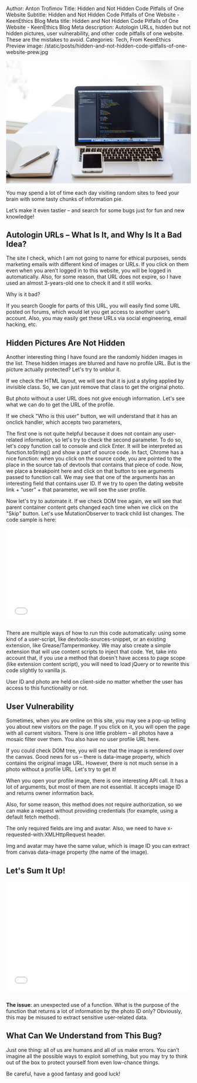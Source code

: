 Author: Anton Trofimov
Title: Hidden and Not Hidden Code Pitfalls of One Website
Subtitle: Hidden and Not Hidden Code Pitfalls of One Website - KeenEthics Blog
Meta title: Hidden and Not Hidden Code Pitfalls of One Website - KeenEthics Blog
Meta description: Autologin URLs, hidden but not hidden pictures, user vulnerability, and other code pitfalls of one website. These are the mistakes to avoid.
Categories: Tech, From KeenEthics
Preview image: /static/posts/hidden-and-not-hidden-code-pitfalls-of-one-website-prew.jpg

![Code](/static/posts/hidden-and-not-hidden-code-pitfalls-of-one-website.jpg)

You may spend a lot of time each day visiting random sites to feed your brain with some tasty chunks of information pie.

Let’s make it even tastier – and search for some bugs just for fun and new knowledge!

## Autologin URLs – What Is It, and Why Is It a Bad Idea?

The site I check, which I am not going to name for ethical purposes, sends marketing emails with different kind of images or URLs. If you click on them even when you aren’t logged in to this website, you will be logged in automatically. Also, for some reason, that URL does not expire, so I have used an almost 3-years-old one to check it and it still works.

Why is it bad?

If you search Google for parts of this URL, you will easily find some URL posted on forums, which would let you get access to another user’s account. Also, you may easily get these URLs via social engineering, email hacking, etc.

## Hidden Pictures Are Not Hidden

Another interesting thing I have found are the randomly hidden images in the list. These hidden images are blurred and have no profile URL. But is the picture actually protected? Let's try to unblur it.

If we check the HTML layout, we will see that it is just a styling applied by invisible class. So, we can just remove that class to get the original photo.

But photo without a user URL does not give enough information. Let's see what we can do to get the URL of the profile.

If we check "Who is this user" button, we will understand that it has an onclick handler, which accepts two parameters,

The first one is not quite helpful because it does not contain any user-related information, so let's try to check the second parameter.
To do so, let's copy function call to console and click Enter. It will be interpreted as function.toString() and show a part of source code. In fact, Chrome has a nice function: when you click on the source code, you are pointed to the place in the source tab of devtools that contains that piece of code.
Now, we place a breakpoint here and click on that button to see arguments passed to function call. We may see that one of the arguments has an interesting field that contains user ID. If we try to open the dating website link + “user” + that parameter, we will see the user profile. 

Now let's try to automate it.
If we check DOM tree again, we will see that parent container content gets changed each time when we click on the "Skip" button. Let's use MutationObserver to track child list changes. The code sample is here:

<div style="margin-bottom: 25px;">
  <iframe width="100%" height="250" src="//jsfiddle.net/maxsoloviov/g3fv5oe4/2/embedded/js/" allowfullscreen="allowfullscreen" allowpaymentrequest frameborder="0"></iframe>
</div>

There are multiple ways of how to run this code automatically: using some kind of a user-script, like devtools-sources-snippet, or an existing extension, like Grease/Tampermonkey. We may also create a simple extension that will use content scripts to inject that code. Yet, take into account that, if you use a method that doesn't have access to page scope (like extension content script), you will need to load jQuery or to rewrite this code slightly to vanilla js.

User ID and photo are held on client-side no matter whether the user has access to this functionality or not.

## User Vulnerability

Sometimes, when you are online on this site, you may see a pop-up telling you about new visitors on the page. If you click on it, you will open the page with all current visitors. There is one little problem – all photos have a mosaic filter over them. You also have no user profile URL here.

If you could check DOM tree, you will see that the image is rendered over the canvas. Good news for us – there is data-image property, which contains the original image URL. However, there is not much sense in a photo without a profile URL. Let's try to get it!

When you open your profile image, there is one interesting API call. It has a lot of arguments, but most of them are not essential. It accepts image ID and returns owner information back.

Also, for some reason, this method does not require authorization, so we can make a request without providing credentials (for example, using a default fetch method).

The only required fields are img and avatar. Also, we need to have x-requested-with:XMLHttpRequest header. 

Img and avatar may have the same value, which is image ID you can extract from canvas data-image property (the name of the image).

## Let's Sum It Up!

<div style="margin-bottom: 25px;">
  <iframe width="100%" height="300" src="//jsfiddle.net/maxsoloviov/6em0Ltkp/2/embedded/js/" allowfullscreen="allowfullscreen" allowpaymentrequest frameborder="0"></iframe>
</div>

__The issue__: an unexpected use of a function. What is the purpose of the function that returns a lot of information by the photo ID only? Obviously, this may be misused to extract sensitive user-related data.

## What Can We Understand from This Bug?

Just one thing: all of us are humans and all of us make errors. You can’t imagine all the possible ways to exploit something, but you may try to think out of the box to protect yourself from even low-chance things.

Be careful, have a good fantasy and good luck!
